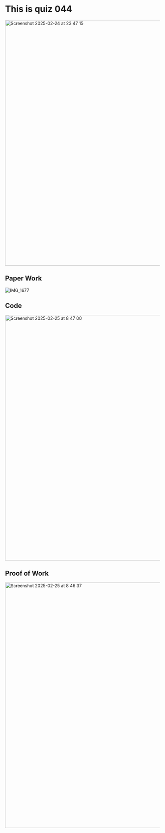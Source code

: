 # This is quiz 044
<img width="800" alt="Screenshot 2025-02-24 at 23 47 15" src="https://github.com/user-attachments/assets/60e2d912-5588-4610-ab88-48e6d5b02560" />

## Paper Work
![IMG_1677](https://github.com/user-attachments/assets/e97605e9-bde9-40dd-863a-350e5e94679c)


## Code
<img width="800" alt="Screenshot 2025-02-25 at 8 47 00" src="https://github.com/user-attachments/assets/e2cc2a52-7c8e-448a-aa43-62daa678e72f" />


## Proof of Work

<img width="800" alt="Screenshot 2025-02-25 at 8 46 37" src="https://github.com/user-attachments/assets/c35acb71-ec0a-4179-adaa-12efbeac92b8" />
